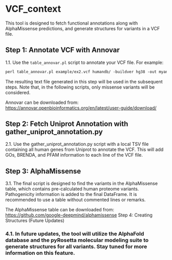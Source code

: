 # VCF_context

This tool is designed to fetch functional annotations along with AlphaMissense predictions, and generate structures for variants in a VCF file.

## Step 1: Annotate VCF with Annovar
1.1. Use the `table_annovar.pl` script to annotate your VCF file. For example:

```perl
perl table_annovar.pl example/ex2.vcf humandb/ -buildver hg38 -out myanno -remove -protocol refGene,cytoBand,exac03,avsnp147,dbnsfp30a -operation g,r,f,f,f -arg '-hgvs',,,, -nastring . -vcfinput -polish
```

The resulting text file generated in this step will be used in the subsequent steps. Note that, in the following scripts, only missense variants will be considered.

Annovar can be downloaded from: https://annovar.openbioinformatics.org/en/latest/user-guide/download/
## Step 2: Fetch Uniprot Annotation with gather_uniprot_annotation.py

2.1. Use the gather_uniprot_annotation.py script with a local TSV file containing all human genes from Uniprot to annotate the VCF. This will add GOs, BRENDA, and PFAM information to each line of the VCF file.

## Step 3: AlphaMissense

3.1. The final script is designed to find the variants in the AlphaMissense table, which contains pre-calculated human proteome variants. Pathogenicity information is added to the final DataFrame. It is recommended to use a table without commented lines or remarks.

The AlphaMissense table can be downloaded from: https://github.com/google-deepmind/alphamissense
Step 4: Creating Structures (Future Updates)

### 4.1. In future updates, the tool will utilize the AlphaFold database and the pyRosetta molecular modeling suite to generate structures for all variants. Stay tuned for more information on this feature.
